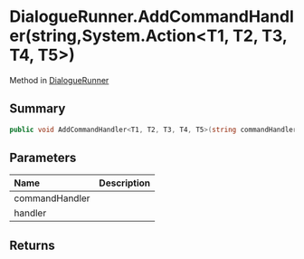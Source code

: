 # DialogueRunner.AddCommandHandler(string,System.Action<T1, T2, T3, T4, T5>)

Method in [DialogueRunner](/api/csharp/yarn.unity.dialoguerunner.md)

## Summary



```csharp
public void AddCommandHandler<T1, T2, T3, T4, T5>(string commandHandler, System.Action<T1, T2, T3, T4, T5> handler)
```

## Parameters

|Name|Description|
|:---|:---|
|commandHandler||
|handler||

## Returns



